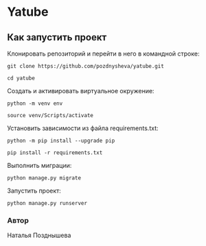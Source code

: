 # Yatube

## Как запустить проект

Клонировать репозиторий и перейти в него в командной строке:

```
git clone https://github.com/pozdnysheva/yatube.git
```

```
cd yatube
```

Cоздать и активировать виртуальное окружение:

```
python -m venv env
```

```
source venv/Scripts/activate
```

Установить зависимости из файла requirements.txt:

```
python -m pip install --upgrade pip
```

```
pip install -r requirements.txt
```

Выполнить миграции:

```
python manage.py migrate
```

Запустить проект:

```
python manage.py runserver
```

### Автор
Наталья Позднышева
